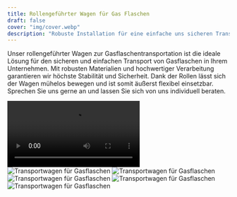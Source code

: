 ```yaml
---
title: Rollengeführter Wagen für Gas Flaschen
draft: false
cover: "img/cover.webp"
description: "Robuste Installation für eine einfache uns sicheren Transport für Gasflaschen"
---
```


Unser rollengeführter Wagen zur Gasflaschentransportation ist die ideale Lösung für den sicheren und einfachen Transport von Gasflaschen in Ihrem Unternehmen. Mit robusten Materialien und hochwertiger Verarbeitung garantieren wir höchste Stabilität und Sicherheit. Dank der Rollen lässt sich der Wagen mühelos bewegen und ist somit äußerst flexibel einsetzbar. Sprechen Sie uns gerne an und lassen Sie sich von uns individuell beraten.

<div class="image-gallery"> 
    <video autoplay>
        <source src="./img/steimer gasflaschen transport wagen (1).mp4" type="video/mp4">
        Your browser does not support the video tag.
    </video>
    <img loading="lazy" src="./img/steimer gasflaschen transport wagen (1).webp" alt="Transportwagen für Gasflaschen"/>
    <img loading="lazy" src="./img/steimer gasflaschen transport wagen (2).webp" alt="Transportwagen für Gasflaschen"/>
    <img loading="lazy" src="./img/steimer gasflaschen transport wagen (3).webp" alt="Transportwagen für Gasflaschen"/>
    <img loading="lazy" src="./img/steimer gasflaschen transport wagen (4).webp" alt="Transportwagen für Gasflaschen"/>
    <img loading="lazy" src="./img/steimer gasflaschen transport wagen (5).webp" alt="Transportwagen für Gasflaschen"/>
</div>
